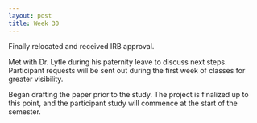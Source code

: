 ```yaml
---
layout: post
title: Week 30
---
```


Finally relocated and received IRB approval.

Met with Dr. Lytle during his paternity leave to discuss next steps. Participant requests will be sent out during the first week of classes for greater visibility.

Began drafting the paper prior to the study. The project is finalized up to this point, and the participant study will commence at the start of the semester.